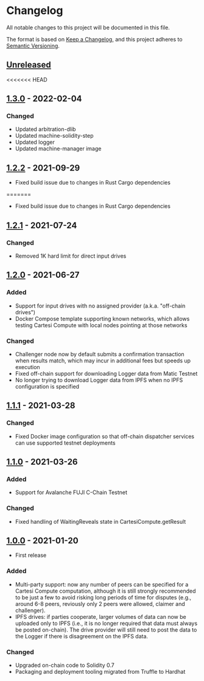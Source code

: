 # Changelog

All notable changes to this project will be documented in this file.

The format is based on [Keep a Changelog](https://keepachangelog.com/en/1.0.0/),
and this project adheres to [Semantic Versioning](https://semver.org/spec/v2.0.0.html).

## [Unreleased]

<<<<<<< HEAD
## [1.3.0] - 2022-02-04

### Changed

-   Updated arbitration-dlib
-   Updated machine-solidity-step
-   Updated logger
-   Updated machine-manager image

## [1.2.2] - 2021-09-29

-   Fixed build issue due to changes in Rust Cargo dependencies

=======
- Fixed build issue due to changes in Rust Cargo dependencies
## [1.2.1] - 2021-07-24

### Changed

-   Removed 1K hard limit for direct input drives

## [1.2.0] - 2021-06-27

### Added

-   Support for input drives with no assigned provider (a.k.a. "off-chain drives")
-   Docker Compose template supporting known networks, which allows testing Cartesi Compute with local nodes pointing at those networks

### Changed

-   Challenger node now by default submits a confirmation transaction when results match, which may incur in additional fees but speeds up execution
-   Fixed off-chain support for downloading Logger data from Matic Testnet
-   No longer trying to download Logger data from IPFS when no IPFS configuration is specified

## [1.1.1] - 2021-03-28

### Changed

-   Fixed Docker image configuration so that off-chain dispatcher services can use supported testnet deployments

## [1.1.0] - 2021-03-26

### Added

-   Support for Avalanche FUJI C-Chain Testnet

### Changed

-   Fixed handling of WaitingReveals state in CartesiCompute.getResult

## [1.0.0] - 2021-01-20

-   First release

### Added

-   Multi-party support: now any number of peers can be specified for a Cartesi Compute computation, although it is still strongly recommended to be just a few to avoid risking long periods of time for disputes (e.g., around 6-8 peers, reviously only 2 peers were allowed, claimer and challenger).
-   IPFS drives: if parties cooperate, larger volumes of data can now be uploaded only to IPFS (i.e., it is no longer required that data must always be posted on-chain). The drive provider will still need to post the data to the Logger if there is disagreement on the IPFS data.

### Changed

-   Upgraded on-chain code to Solidity 0.7
-   Packaging and deployment tooling migrated from Truffle to Hardhat

[unreleased]: https://github.com/cartesi/descartes/compare/v1.3.0...HEAD
[1.3.0]: https://github.com/cartesi/descartes/releases/tag/v1.3.0
[1.2.2]: https://github.com/cartesi/descartes/releases/tag/v1.2.2
[1.2.1]: https://github.com/cartesi/descartes/releases/tag/v1.2.1
[1.2.0]: https://github.com/cartesi/descartes/releases/tag/v1.2.0
[1.1.1]: https://github.com/cartesi/descartes/releases/tag/v1.1.1
[1.1.0]: https://github.com/cartesi/descartes/releases/tag/v1.1.0
[1.0.0]: https://github.com/cartesi/descartes/releases/tag/v1.0.0
